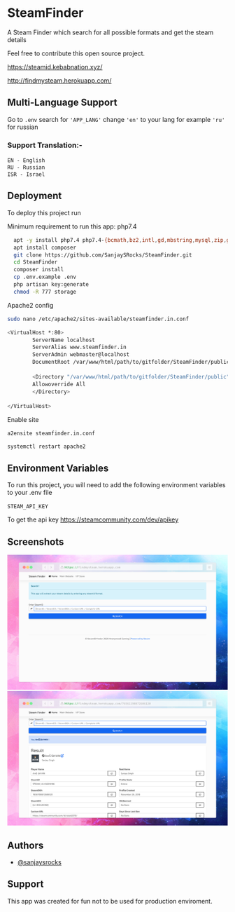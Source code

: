 # SteamFinder
A Steam Finder which search for all possible formats and get the steam details

Feel free to contribute this open source project.

https://steamid.kebabnation.xyz/

http://findmysteam.herokuapp.com/

## Multi-Language Support
Go to `.env` search for `'APP_LANG'` change `'en'` to your lang for example `'ru'` for russian

### Support Translation:-
```
EN - English
RU - Russian
ISR - Israel
```

## Deployment

To deploy this project run

Minimum requirement to run this app: php7.4 

```bash
  apt -y install php7.4 php7.4-{bcmath,bz2,intl,gd,mbstring,mysql,zip,gmp,dom,fpm}
  apt install composer
  git clone https://github.com/SanjaySRocks/SteamFinder.git
  cd SteamFinder
  composer install
  cp .env.example .env
  php artisan key:generate
  chmod -R 777 storage
```

Apache2 config
```bash
sudo nano /etc/apache2/sites-available/steamfinder.in.conf
```

```bash
<VirtualHost *:80>
        ServerName localhost
        ServerAlias www.steamfinder.in
        ServerAdmin webmaster@localhost
        DocumentRoot /var/www/html/path/to/gitfolder/SteamFinder/public/

        <Directory "/var/www/html/path/to/gitfolder/SteamFinder/public">
        Allowoverride All
        </Directory>

</VirtualHost>
```

Enable site
```
a2ensite steamfinder.in.conf
```

```
systemctl restart apache2
```

## Environment Variables

To run this project, you will need to add the following environment variables to your .env file

`STEAM_API_KEY`

To get the api key https://steamcommunity.com/dev/apikey


## Screenshots

![App Screenshot](https://github.com/SanjaySRocks/SteamFinder/blob/main/screenshots/s1.png)
![App Screenshot](https://github.com/SanjaySRocks/SteamFinder/blob/main/screenshots/s2.png)
  


## Authors

- [@sanjaysrocks](https://www.github.com/sanjaysrocks)

  
## Support

This app was created for fun not to be used for production enviroment.
  
